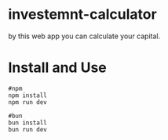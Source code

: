 # investemnt-calculator
by this web app you can calculate your capital.


# Install and Use

```
#npm
npm install
npm run dev

#bun
bun install
bun run dev
```
